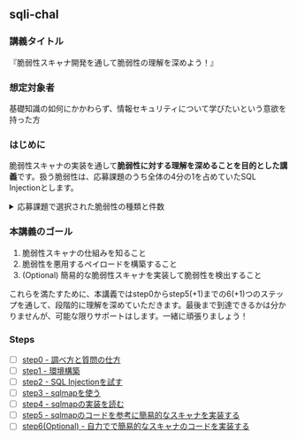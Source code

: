 ## sqli-chal
### 講義タイトル
『脆弱性スキャナ開発を通して脆弱性の理解を深めよう！』

### 想定対象者
基礎知識の如何にかかわらず、情報セキュリティについて学びたいという意欲を持った方

### はじめに
脆弱性スキャナの実装を通して**脆弱性に対する理解を深めることを目的とした講義**です。扱う脆弱性は、応募課題のうち全体の4分の1を占めていたSQL Injectionとします。

<details>
<summary>応募課題で選択された脆弱性の種類と件数</summary>

脆弱性でないものはその他に分類しました。

|脆弱性の種類|件数|
|:-:|:-:|
|SQL Injection|4|
|XSS|3|
|CSRF|1|
|SSRF|1|
|Prototype Pollution|1|
|Directory Traversal(Path Traversal)|1|
|Information Disclosure|1|
|その他|N/A|

</details>

### 本講義のゴール
1. 脆弱性スキャナの仕組みを知ること
2. 脆弱性を悪用するペイロードを構築すること
3. (Optional) 簡易的な脆弱性スキャナを実装して脆弱性を検出すること

これらを満たすために、本講義ではstep0からstep5(+1)までの6(+1)つのステップを通して、段階的に理解を深めていただきます。最後まで到達できるかは分かりませんが、可能な限りサポートはします。一緒に頑張りましょう！

### Steps
- [ ] [step0 - 調べ方と質問の仕方](./step0)
- [ ] [step1 - 環境構築](./step1)
- [ ] [step2 - SQL Injectionを試す](./step2)
- [ ] [step3 - sqlmapを使う](./step3)
- [ ] [step4 - sqlmapの実装を読む](./step4)
- [ ] [step5 - sqlmapのコードを参考に簡易的なスキャナを実装する](./step5)
- [ ] [step6(Optional) - 自力でで簡易的なスキャナのコードを実装する](./step6)
